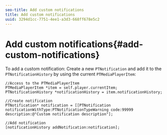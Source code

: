 ```yaml
---
seo-title: Add custom notifications
title: Add custom notifications
uuid: 3294d1cc-7751-4ee1-a3d3-668ff678e5c2
---
```


# Add custom notifications{#add-custom-notifications}

 To add a custom notification: 
   Create a new `PTNotification` and add it to the `PTNotificationHistory` by using the current `PTMediaPlayerItem`:

   ```
   //Access to the PTMediaPlayerItem  
   PTMediaPlayerItem *item = self.player.currentItem; 
   PTNotificationHistory *notificationHistory = item.notificationHistory; 
    
   //Create notification 
   PTNotification* notification = [[PTNotification notificationWithType:PTNotificationTypeWarning code:99999 description:@"Custom notification description"]; 
    
   //Add notification 
   [notificationHistory addNotification:notification];
   ```